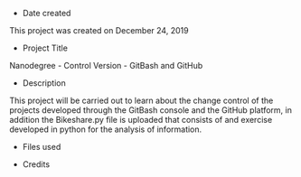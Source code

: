 - Date created

This project was created on December 24, 2019

- Project Title

Nanodegree - Control Version - GitBash and GitHub

- Description

This project will be carried out to learn about the change control of the projects developed through the GitBash console and the 
GitHub platform, in addition the Bikeshare.py file is uploaded that consists of and 
exercise developed in python for the analysis of information.

- Files used


- Credits


